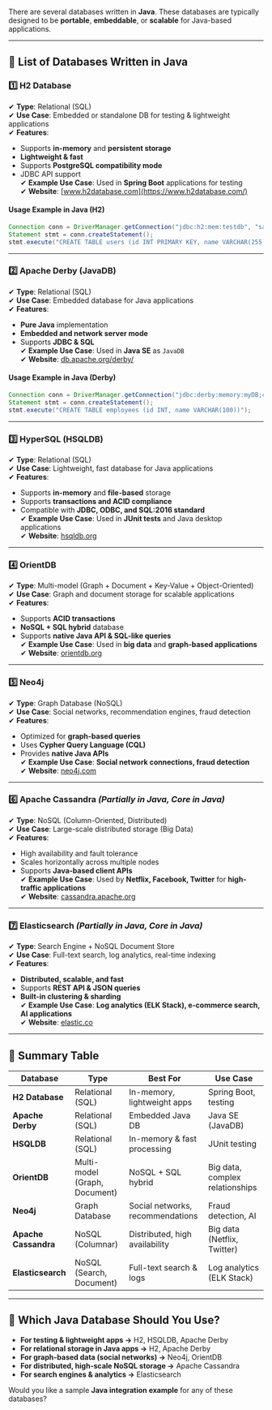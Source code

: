 There are several databases written in **Java**. These databases are typically designed to be **portable**, **embeddable**, or **scalable** for Java-based applications.  

---

## **🔹 List of Databases Written in Java**
### **1️⃣ H2 Database**  
✔ **Type**: Relational (SQL)  
✔ **Use Case**: Embedded or standalone DB for testing & lightweight applications  
✔ **Features**:  
   - Supports **in-memory** and **persistent storage**  
   - **Lightweight & fast**  
   - Supports **PostgreSQL compatibility mode**  
   - JDBC API support  
✔ **Example Use Case**: Used in **Spring Boot** applications for testing  
✔ **Website**: [www.h2database.com](https://www.h2database.com/)  

#### **Usage Example in Java (H2)**
```java
Connection conn = DriverManager.getConnection("jdbc:h2:mem:testdb", "sa", "");
Statement stmt = conn.createStatement();
stmt.execute("CREATE TABLE users (id INT PRIMARY KEY, name VARCHAR(255))");
```

---

### **2️⃣ Apache Derby (JavaDB)**  
✔ **Type**: Relational (SQL)  
✔ **Use Case**: Embedded database for Java applications  
✔ **Features**:  
   - **Pure Java** implementation  
   - **Embedded and network server mode**  
   - Supports **JDBC & SQL**  
✔ **Example Use Case**: Used in **Java SE** as `JavaDB`  
✔ **Website**: [db.apache.org/derby/](https://db.apache.org/derby/)  

#### **Usage Example in Java (Derby)**
```java
Connection conn = DriverManager.getConnection("jdbc:derby:memory:myDB;create=true");
Statement stmt = conn.createStatement();
stmt.execute("CREATE TABLE employees (id INT, name VARCHAR(100))");
```

---

### **3️⃣ HyperSQL (HSQLDB)**  
✔ **Type**: Relational (SQL)  
✔ **Use Case**: Lightweight, fast database for Java applications  
✔ **Features**:  
   - Supports **in-memory** and **file-based** storage  
   - Supports **transactions and ACID compliance**  
   - Compatible with **JDBC, ODBC, and SQL:2016 standard**  
✔ **Example Use Case**: Used in **JUnit tests** and Java desktop applications  
✔ **Website**: [hsqldb.org](http://hsqldb.org/)  

---

### **4️⃣ OrientDB**  
✔ **Type**: Multi-model (Graph + Document + Key-Value + Object-Oriented)  
✔ **Use Case**: Graph and document storage for scalable applications  
✔ **Features**:  
   - Supports **ACID transactions**  
   - **NoSQL + SQL hybrid** database  
   - Supports **native Java API & SQL-like queries**  
✔ **Example Use Case**: Used in **big data** and **graph-based applications**  
✔ **Website**: [orientdb.org](https://orientdb.org/)  

---

### **5️⃣ Neo4j**  
✔ **Type**: Graph Database (NoSQL)  
✔ **Use Case**: Social networks, recommendation engines, fraud detection  
✔ **Features**:  
   - Optimized for **graph-based queries**  
   - Uses **Cypher Query Language (CQL)**  
   - Provides **native Java APIs**  
✔ **Example Use Case**: **Social network connections, fraud detection**  
✔ **Website**: [neo4j.com](https://neo4j.com/)  

---

### **6️⃣ Apache Cassandra** *(Partially in Java, Core in Java)*  
✔ **Type**: NoSQL (Column-Oriented, Distributed)  
✔ **Use Case**: Large-scale distributed storage (Big Data)  
✔ **Features**:  
   - High availability and fault tolerance  
   - Scales horizontally across multiple nodes  
   - Supports **Java-based client APIs**  
✔ **Example Use Case**: Used by **Netflix, Facebook, Twitter** for **high-traffic applications**  
✔ **Website**: [cassandra.apache.org](https://cassandra.apache.org/)  

---

### **7️⃣ Elasticsearch** *(Partially in Java, Core in Java)*  
✔ **Type**: Search Engine + NoSQL Document Store  
✔ **Use Case**: Full-text search, log analytics, real-time indexing  
✔ **Features**:  
   - **Distributed, scalable, and fast**  
   - Supports **REST API & JSON queries**  
   - **Built-in clustering & sharding**  
✔ **Example Use Case**: **Log analytics (ELK Stack), e-commerce search, AI applications**  
✔ **Website**: [elastic.co](https://www.elastic.co/)  

---

## **🚀 Summary Table**
| Database | Type | Best For | Use Case |
|----------|------|---------|----------|
| **H2 Database** | Relational (SQL) | In-memory, lightweight apps | Spring Boot, testing |
| **Apache Derby** | Relational (SQL) | Embedded Java DB | Java SE (JavaDB) |
| **HSQLDB** | Relational (SQL) | In-memory & fast processing | JUnit testing |
| **OrientDB** | Multi-model (Graph, Document) | NoSQL + SQL hybrid | Big data, complex relationships |
| **Neo4j** | Graph Database | Social networks, recommendations | Fraud detection, AI |
| **Apache Cassandra** | NoSQL (Columnar) | Distributed, high availability | Big data (Netflix, Twitter) |
| **Elasticsearch** | NoSQL (Search, Document) | Full-text search & logs | Log analytics (ELK Stack) |

---

## **🎯 Which Java Database Should You Use?**
- **For testing & lightweight apps →** H2, HSQLDB, Apache Derby  
- **For relational storage in Java apps →** H2, Apache Derby  
- **For graph-based data (social networks) →** Neo4j, OrientDB  
- **For distributed, high-scale NoSQL storage →** Apache Cassandra  
- **For search engines & analytics →** Elasticsearch  

Would you like a sample **Java integration example** for any of these databases?